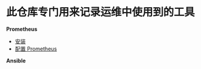 # 此仓库专门用来记录运维中使用到的工具

__Prometheus__
* [安装](https://github.com/lcePolarBear/Ops_Automation_Note/blob/master/Prometheus/安装Prometheus.md)
* [配置 Prometheus](https://github.com/lcePolarBear/Ops_Automation_Note/blob/master/Prometheus/如何配置Prometheus.yml文件.md)

__Ansible__